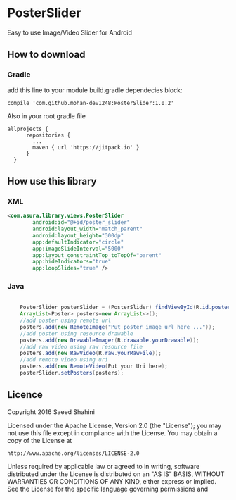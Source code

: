 # PosterSlider
Easy to use Image/Video Slider for Android

## How to download
### Gradle
add this line to your module build.gradle dependecies block:

    compile 'com.github.mohan-dev1248:PosterSlider:1.0.2'
    
Also in your root gradle file
    
    allprojects {
		  repositories {
			...
			maven { url 'https://jitpack.io' }
		  }
	  }

## How use this library
### XML

```xml
<com.asura.library.views.PosterSlider
        android:id="@+id/poster_slider"
        android:layout_width="match_parent"
        android:layout_height="300dp"
        app:defaultIndicator="circle"
        app:imageSlideInterval="5000"
        app:layout_constraintTop_toTopOf="parent"
        app:hideIndicators="true"
        app:loopSlides="true" />
```

### Java
```java
  
    PosterSlider posterSlider = (PosterSlider) findViewById(R.id.poster_slider);
    ArrayList<Poster> posters=new ArrayList<>();
    //add poster using remote url
    posters.add(new RemoteImage("Put poster image url here ..."));
    //add poster using resource drawable
    posters.add(new DrawableImager(R.drawable.yourDrawable));
    //add raw video using raw resource file
    posters.add(new RawVideo(R.raw.yourRawFile));
    //add remote video using uri
    posters.add(new RemoteVideo(Put your Uri here);
    posterSlider.setPosters(posters);
```
## Licence
Copyright 2016 Saeed Shahini

Licensed under the Apache License, Version 2.0 (the "License");
you may not use this file except in compliance with the License.
You may obtain a copy of the License at

    http://www.apache.org/licenses/LICENSE-2.0

Unless required by applicable law or agreed to in writing, software
distributed under the License is distributed on an "AS IS" BASIS,
WITHOUT WARRANTIES OR CONDITIONS OF ANY KIND, either express or implied.
See the License for the specific language governing permissions and
